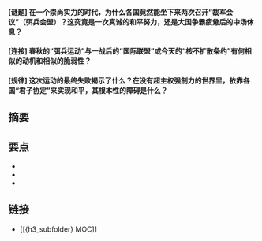 #### [谜题] 在一个崇尚实力的时代，为什么各国竟然能坐下来两次召开“裁军会议”（弭兵会盟）？这究竟是一次真诚的和平努力，还是大国争霸疲惫后的中场休息？


#### [连接] 春秋的“弭兵运动”与一战后的“国际联盟”或今天的“核不扩散条约”有何相似的动机和相似的脆弱性？


#### [规律] 这次运动的最终失败揭示了什么？在没有超主权强制力的世界里，依靠各国“君子协定”来实现和平，其根本性的障碍是什么？


## 摘要


## 要点

- 
- 
- 

## 链接

- [[{h3_subfolder} MOC]]
